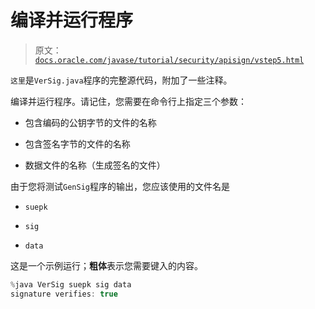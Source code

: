# 编译并运行程序

> 原文：[`docs.oracle.com/javase/tutorial/security/apisign/vstep5.html`](https://docs.oracle.com/javase/tutorial/security/apisign/vstep5.html)

`这里`是`VerSig.java`程序的完整源代码，附加了一些注释。

编译并运行程序。请记住，您需要在命令行上指定三个参数：

+   包含编码的公钥字节的文件的名称

+   包含签名字节的文件的名称

+   数据文件的名称（生成签名的文件）

由于您将测试`GenSig`程序的输出，您应该使用的文件名是

+   `suepk`

+   `sig`

+   `data`

这是一个示例运行；**粗体**表示您需要键入的内容。

```java
%java VerSig suepk sig data
signature verifies: true

```
